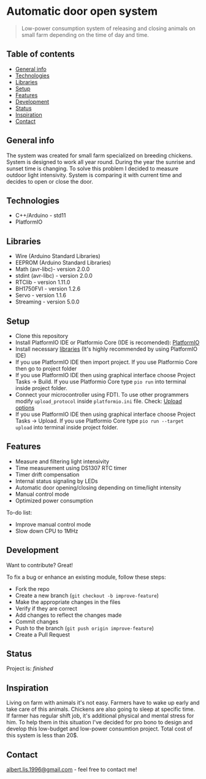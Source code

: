 # Automatic door open system
> Low-power consumption system of releasing and closing animals on small farm depending on the time of day and time.

## Table of contents
* [General info](#general-info)
* [Technologies](#technologies)
* [Libraries](#libraries)
* [Setup](#setup)
* [Features](#features)
* [Development](#development)
* [Status](#status)
* [Inspiration](#inspiration)
* [Contact](#contact)

## General info
The system was created for small farm specialized on breeding chickens. System is designed to work all year round. During the year the sunrise and sunset time is changing. To solve this problem I decided to measure outdoor light intensivity. System is comparing it with current time and decides to open or close the door.

## Technologies
* C++/Arduino - std11
* PlatformIO

## Libraries
* Wire (Arduino Standard Libraries)
* EEPROM (Arduino Standard Libraries)
* Math (avr-libc)- version 2.0.0
* stdint (avr-libc) - version 2.0.0
* RTClib - version 1.11.0
* BH1750FVI - version 1.2.6
* Servo - version 1.1.6
* Streaming - version 5.0.0

## Setup
* Clone this repository
* Install PlatformIO IDE or Platformio Core (IDE is recomended): [PlatformIO](https://platformio.org)
* Install necessary [libraries](#libraries) (It's highly recommended by using PlatformIO IDE)
* If you use PlatformIO IDE then import project. If you use Platformio Core then go to project folder
* If you use PlatformIO IDE then using graphical interface choose Project Tasks -> Build. If you use Platformio Core type `pio run` into terminal inside project folder.
* Connect your microcontroller using FDTI. To use other programmers modify `upload_protocol` inside `platformio.ini` file. Check: [Upload options](https://docs.platformio.org/en/latest/projectconf/section_env_upload.html)
* If you use PlatformIO IDE then using graphical interface choose Project Tasks -> Upload. If you use Platformio Core type `pio run --target upload` into terminal inside project folder.

## Features
- Measure and filtering light intensivity
- Time measurement using DS1307 RTC timer
- Timer drift compensation
- Internal status signaling by LEDs
- Automatic door opening/closing depending on time/light intensity
- Manual control mode
- Optimized power consumption

To-do list:
- Improve manual control mode
- Slow down CPU to 1MHz

## Development
Want to contribute? Great!

To fix a bug or enhance an existing module, follow these steps:

* Fork the repo
* Create a new branch (`git checkout -b improve-feature`)
* Make the appropriate changes in the files
* Verify if they are correct
* Add changes to reflect the changes made
* Commit changes
* Push to the branch (`git push origin improve-feature`)
* Create a Pull Request

## Status
Project is: _finished_

## Inspiration
Living on farm with animals it's not easy. Farmers have to wake up early and take care of this animals. Chickens are also going to sleep at specific time. If farmer has regular shift job, it's additional physical and mental stress for him. To help them in this situation I've decided for pro bono to design and develop this low-budget and low-power consumtion project. Total cost of this system is less than 20$.

## Contact
albert.lis.1996@gmail.com - feel free to contact me!
